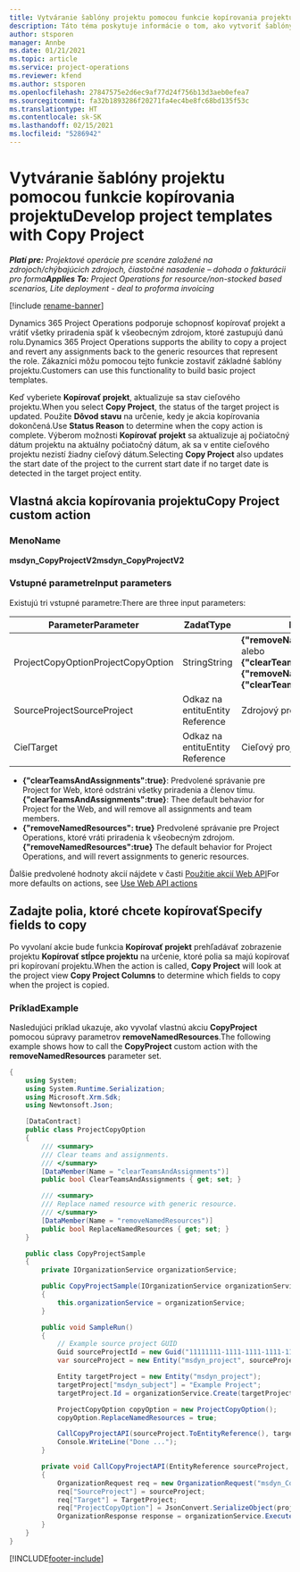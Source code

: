 ```yaml
---
title: Vytváranie šablóny projektu pomocou funkcie kopírovania projektu
description: Táto téma poskytuje informácie o tom, ako vytvoriť šablóny projektu pomocou vlastnej akcie kopírovania projektu.
author: stsporen
manager: Annbe
ms.date: 01/21/2021
ms.topic: article
ms.service: project-operations
ms.reviewer: kfend
ms.author: stsporen
ms.openlocfilehash: 27847575e2d6ec9af77d24f756b13d3aeb0efea7
ms.sourcegitcommit: fa32b1893286f20271fa4ec4be8fc68bd135f53c
ms.translationtype: HT
ms.contentlocale: sk-SK
ms.lasthandoff: 02/15/2021
ms.locfileid: "5286942"
---
```

# <a name="develop-project-templates-with-copy-project"></a><span data-ttu-id="23fc7-103">Vytváranie šablóny projektu pomocou funkcie kopírovania projektu</span><span class="sxs-lookup"><span data-stu-id="23fc7-103">Develop project templates with Copy Project</span></span>

<span data-ttu-id="23fc7-104">_**Platí pre:** Projektové operácie pre scenáre založené na zdrojoch/chýbajúcich zdrojoch, čiastočné nasadenie – dohoda o fakturácii pro forma_</span><span class="sxs-lookup"><span data-stu-id="23fc7-104">_**Applies To:** Project Operations for resource/non-stocked based scenarios, Lite deployment - deal to proforma invoicing_</span></span>

[!include [rename-banner](~/includes/cc-data-platform-banner.md)]

<span data-ttu-id="23fc7-105">Dynamics 365 Project Operations podporuje schopnosť kopírovať projekt a vrátiť všetky priradenia späť k všeobecným zdrojom, ktoré zastupujú danú rolu.</span><span class="sxs-lookup"><span data-stu-id="23fc7-105">Dynamics 365 Project Operations supports the ability to copy a project and revert any assignments back to the generic resources that represent the role.</span></span> <span data-ttu-id="23fc7-106">Zákazníci môžu pomocou tejto funkcie zostaviť základné šablóny projektu.</span><span class="sxs-lookup"><span data-stu-id="23fc7-106">Customers can use this functionality to build basic project templates.</span></span>

<span data-ttu-id="23fc7-107">Keď vyberiete **Kopírovať projekt**, aktualizuje sa stav cieľového projektu.</span><span class="sxs-lookup"><span data-stu-id="23fc7-107">When you select **Copy Project**, the status of the target project is updated.</span></span> <span data-ttu-id="23fc7-108">Použite **Dôvod stavu** na určenie, kedy je akcia kopírovania dokončená.</span><span class="sxs-lookup"><span data-stu-id="23fc7-108">Use **Status Reason** to determine when the copy action is complete.</span></span> <span data-ttu-id="23fc7-109">Výberom možnosti **Kopírovať projekt** sa aktualizuje aj počiatočný dátum projektu na aktuálny počiatočný dátum, ak sa v entite cieľového projektu nezistí žiadny cieľový dátum.</span><span class="sxs-lookup"><span data-stu-id="23fc7-109">Selecting **Copy Project** also updates the start date of the project to the current start date if no target date is detected in the target project entity.</span></span>

## <a name="copy-project-custom-action"></a><span data-ttu-id="23fc7-110">Vlastná akcia kopírovania projektu</span><span class="sxs-lookup"><span data-stu-id="23fc7-110">Copy Project custom action</span></span> 

### <a name="name"></a><span data-ttu-id="23fc7-111">Meno</span><span class="sxs-lookup"><span data-stu-id="23fc7-111">Name</span></span> 

<span data-ttu-id="23fc7-112">**msdyn_CopyProjectV2**</span><span class="sxs-lookup"><span data-stu-id="23fc7-112">**msdyn_CopyProjectV2**</span></span>

### <a name="input-parameters"></a><span data-ttu-id="23fc7-113">Vstupné parametre</span><span class="sxs-lookup"><span data-stu-id="23fc7-113">Input parameters</span></span>
<span data-ttu-id="23fc7-114">Existujú tri vstupné parametre:</span><span class="sxs-lookup"><span data-stu-id="23fc7-114">There are three input parameters:</span></span>

| <span data-ttu-id="23fc7-115">Parameter</span><span class="sxs-lookup"><span data-stu-id="23fc7-115">Parameter</span></span>          | <span data-ttu-id="23fc7-116">Zadať</span><span class="sxs-lookup"><span data-stu-id="23fc7-116">Type</span></span>   | <span data-ttu-id="23fc7-117">Hodnoty</span><span class="sxs-lookup"><span data-stu-id="23fc7-117">Values</span></span>                                                   | 
|--------------------|--------|----------------------------------------------------------|
| <span data-ttu-id="23fc7-118">ProjectCopyOption</span><span class="sxs-lookup"><span data-stu-id="23fc7-118">ProjectCopyOption</span></span>  | <span data-ttu-id="23fc7-119">String</span><span class="sxs-lookup"><span data-stu-id="23fc7-119">String</span></span> | <span data-ttu-id="23fc7-120">**{"removeNamedResources":true}** alebo **{"clearTeamsAndAssignments":true}**</span><span class="sxs-lookup"><span data-stu-id="23fc7-120">**{"removeNamedResources":true}** or **{"clearTeamsAndAssignments":true}**</span></span> |
| <span data-ttu-id="23fc7-121">SourceProject</span><span class="sxs-lookup"><span data-stu-id="23fc7-121">SourceProject</span></span>      | <span data-ttu-id="23fc7-122">Odkaz na entitu</span><span class="sxs-lookup"><span data-stu-id="23fc7-122">Entity Reference</span></span> | <span data-ttu-id="23fc7-123">Zdrojový projekt</span><span class="sxs-lookup"><span data-stu-id="23fc7-123">Source Project</span></span> |
| <span data-ttu-id="23fc7-124">Cieľ</span><span class="sxs-lookup"><span data-stu-id="23fc7-124">Target</span></span>             | <span data-ttu-id="23fc7-125">Odkaz na entitu</span><span class="sxs-lookup"><span data-stu-id="23fc7-125">Entity Reference</span></span> | <span data-ttu-id="23fc7-126">Cieľový projekt</span><span class="sxs-lookup"><span data-stu-id="23fc7-126">Target Project</span></span> |


- <span data-ttu-id="23fc7-127">**{"clearTeamsAndAssignments":true}**: Predvolené správanie pre Project for Web, ktoré odstráni všetky priradenia a členov tímu.</span><span class="sxs-lookup"><span data-stu-id="23fc7-127">**{"clearTeamsAndAssignments":true}**: Thee default behavior for Project for the Web, and will remove all assignments and team members.</span></span>
- <span data-ttu-id="23fc7-128">**{"removeNamedResources": true}** Predvolené správanie pre Project Operations, ktoré vráti priradenia k všeobecným zdrojom.</span><span class="sxs-lookup"><span data-stu-id="23fc7-128">**{"removeNamedResources":true}** The default behavior for Project Operations, and will revert assignments to generic resources.</span></span>

<span data-ttu-id="23fc7-129">Ďalšie predvolené hodnoty akcií nájdete v časti [Použitie akcií Web API](https://docs.microsoft.com/powerapps/developer/common-data-service/webapi/use-web-api-actions)</span><span class="sxs-lookup"><span data-stu-id="23fc7-129">For more defaults on actions, see [Use Web API actions](https://docs.microsoft.com/powerapps/developer/common-data-service/webapi/use-web-api-actions)</span></span>

## <a name="specify-fields-to-copy"></a><span data-ttu-id="23fc7-130">Zadajte polia, ktoré chcete kopírovať</span><span class="sxs-lookup"><span data-stu-id="23fc7-130">Specify fields to copy</span></span> 
<span data-ttu-id="23fc7-131">Po vyvolaní akcie bude funkcia **Kopírovať projekt** prehľadávať zobrazenie projektu **Kopírovať stĺpce projektu** na určenie, ktoré polia sa majú kopírovať pri kopírovaní projektu.</span><span class="sxs-lookup"><span data-stu-id="23fc7-131">When the action is called, **Copy Project** will look at the project view **Copy Project Columns** to determine which fields to copy when the project is copied.</span></span>


### <a name="example"></a><span data-ttu-id="23fc7-132">Príklad</span><span class="sxs-lookup"><span data-stu-id="23fc7-132">Example</span></span>
<span data-ttu-id="23fc7-133">Nasledujúci príklad ukazuje, ako vyvolať vlastnú akciu **CopyProject** pomocou súpravy parametrov **removeNamedResources**.</span><span class="sxs-lookup"><span data-stu-id="23fc7-133">The following example shows how to call the **CopyProject** custom action with the **removeNamedResources** parameter set.</span></span>
```C#
{
    using System;
    using System.Runtime.Serialization;
    using Microsoft.Xrm.Sdk;
    using Newtonsoft.Json;

    [DataContract]
    public class ProjectCopyOption
    {
        /// <summary>
        /// Clear teams and assignments.
        /// </summary>
        [DataMember(Name = "clearTeamsAndAssignments")]
        public bool ClearTeamsAndAssignments { get; set; }

        /// <summary>
        /// Replace named resource with generic resource.
        /// </summary>
        [DataMember(Name = "removeNamedResources")]
        public bool ReplaceNamedResources { get; set; }
    }

    public class CopyProjectSample
    {
        private IOrganizationService organizationService;

        public CopyProjectSample(IOrganizationService organizationService)
        {
            this.organizationService = organizationService;
        }

        public void SampleRun()
        {
            // Example source project GUID
            Guid sourceProjectId = new Guid("11111111-1111-1111-1111-111111111111");
            var sourceProject = new Entity("msdyn_project", sourceProjectId);

            Entity targetProject = new Entity("msdyn_project");
            targetProject["msdyn_subject"] = "Example Project";
            targetProject.Id = organizationService.Create(targetProject);

            ProjectCopyOption copyOption = new ProjectCopyOption();
            copyOption.ReplaceNamedResources = true;

            CallCopyProjectAPI(sourceProject.ToEntityReference(), targetProject.ToEntityReference(), copyOption);
            Console.WriteLine("Done ...");
        }

        private void CallCopyProjectAPI(EntityReference sourceProject, EntityReference TargetProject, ProjectCopyOption projectCopyOption)
        {
            OrganizationRequest req = new OrganizationRequest("msdyn_CopyProjectV2");
            req["SourceProject"] = sourceProject;
            req["Target"] = TargetProject;
            req["ProjectCopyOption"] = JsonConvert.SerializeObject(projectCopyOption);
            OrganizationResponse response = organizationService.Execute(req);
        }
    }
}
```


[!INCLUDE[footer-include](../includes/footer-banner.md)]